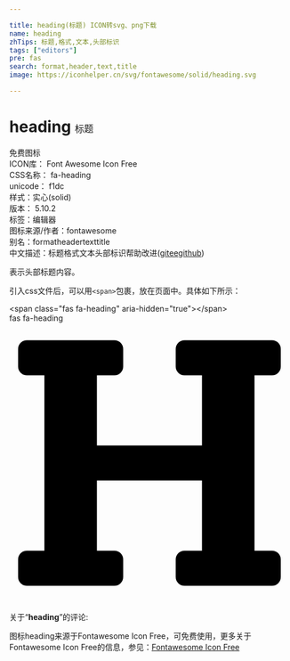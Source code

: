 ```yaml
---

title: heading(标题) ICON转svg、png下载
name: heading
zhTips: 标题,格式,文本,头部标识
tags: ["editors"]
pre: fas
search: format,header,text,title
image: https://iconhelper.cn/svg/fontawesome/solid/heading.svg

---
```


# heading  <small style="font-size: 60%;font-weight: 100">标题</small>


<div class="detail-page">
<p>
<span><span class="badge-success badge">免费图标</span> </span>
<br/>
<span>
ICON库：
<span class="badge-secondary badge">Font Awesome Icon Free</span> 
</span>
<br/>
<span>
CSS名称：
<span class="badge-secondary badge">fa-heading</span> 
</span>
<br/>
<span>
unicode：
<span class="badge-secondary badge">f1dc</span> 
<copy-btn content='f1dc' btn-title=""></copy-btn>
<copy-btn :content='String.fromCodePoint(parseInt("f1dc", 16))' btn-title="复制U"></copy-btn>
</span><br/><span>样式：<span class="badge-light badge">实心(solid)</span></span>
<br/>
<span>
版本：
<span class="badge-secondary badge">5.10.2</span> 
</span><br/><span>标签：<span class="badge-light badge"><router-link to="/tags/editors.html">编辑器</router-link></span></span>
<br/>
<span>图标来源/作者：<span class="badge-light badge">fontawesome</span></span> 
<br/>
<span>别名：<span class="badge-light badge">format</span><span class="badge-light badge">header</span><span class="badge-light badge">text</span><span class="badge-light badge">title</span></span><br/><span class="zh-detail">中文描述：<span class="badge-primary badge">标题</span><span class="badge-primary badge">格式</span><span class="badge-primary badge">文本</span><span class="badge-primary badge">头部标识</span><span class="help-link"><span>帮助改进</span>(<a href="https://gitee.com/liuwave/icon-helper/edit/master/json/fontawesome/solid/heading.json" target="_blank" rel="noopener noreferrer">gitee</a><a href="https://github.com/liuwave/icon-helper/edit/master/json/fontawesome/solid/heading.json" target="_blank" rel="noopener noreferrer">github</a></span>)</span><br/>
</p>
</div><div class="description description alert alert-light">表示头部标题内容。</div>
<div class="alert alert-dark">
  <i class="fas fa-heading fa-xs"></i>
  <i class="fas fa-heading fa-sm"></i>
  <i class="fas fa-heading fa-lg"></i>
  <i class="fas fa-heading fa-2x"></i>
  <i class="fas fa-heading fa-3x"></i>
  <i class="fas fa-heading fa-5x"></i>
  <i class="fas fa-heading fa-7x"></i>
</div>
<div>
  <p>引入css文件后，可以用<code>&lt;span&gt;</code>包裹，放在页面中。具体如下所示：    
  </p>
  <div class="alert alert-primary" style="font-size: 14px">
    &lt;span class="fas fa-heading" aria-hidden="true"&gt;&lt;/span&gt;
    <copy-btn content='<span class="fas fa-heading" aria-hidden="true"></span>'></copy-btn>
  </div>
  <div class="alert alert-secondary">
    <i class="fas fa-heading"
    style="font-size: 24px"
    aria-hidden="true"></i> fas fa-heading
    <copy-btn content="fas fa-heading" btn-title="复制图标名称"></copy-btn>
  </div>
</div>
<div id="svg" class="svg-wrap">
<svg xmlns="http://www.w3.org/2000/svg" viewBox="0 0 512 512"><path d="M448 96v320h32a16 16 0 0 1 16 16v32a16 16 0 0 1-16 16H320a16 16 0 0 1-16-16v-32a16 16 0 0 1 16-16h32V288H160v128h32a16 16 0 0 1 16 16v32a16 16 0 0 1-16 16H32a16 16 0 0 1-16-16v-32a16 16 0 0 1 16-16h32V96H32a16 16 0 0 1-16-16V48a16 16 0 0 1 16-16h160a16 16 0 0 1 16 16v32a16 16 0 0 1-16 16h-32v128h192V96h-32a16 16 0 0 1-16-16V48a16 16 0 0 1 16-16h160a16 16 0 0 1 16 16v32a16 16 0 0 1-16 16z"/></svg>
</div>
<detail full-name='fa-heading'></detail>
<div class="icon-detail__container">
<p>关于“<b>heading</b>”的评论:</p>
</div>
<Vssue title="关于“heading”的评论" />    
<div><p>图标heading来源于Fontawesome Icon Free，可免费使用，更多关于  Fontawesome Icon Free的信息，参见：<a target="_blank" href="https://iconhelper.cn/fontawesome.html">Fontawesome Icon Free</a>
</p></div>
